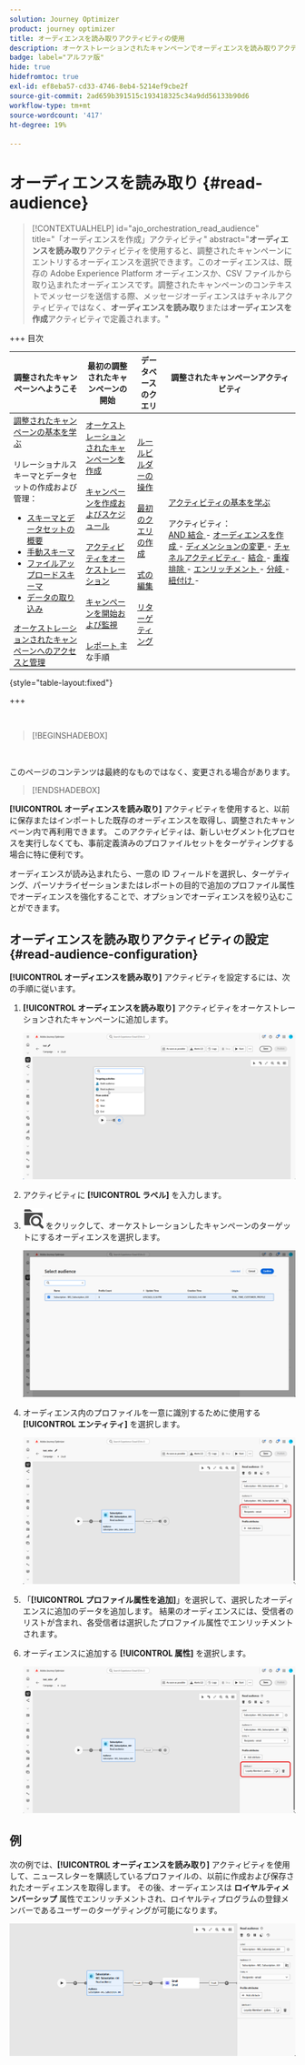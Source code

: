 ```yaml
---
solution: Journey Optimizer
product: journey optimizer
title: オーディエンスを読み取りアクティビティの使用
description: オーケストレーションされたキャンペーンでオーディエンスを読み取りアクティビティを使用する方法を説明します
badge: label="アルファ版"
hide: true
hidefromtoc: true
exl-id: ef8eba57-cd33-4746-8eb4-5214ef9cbe2f
source-git-commit: 2ad659b391515c193418325c34a9dd56133b90d6
workflow-type: tm+mt
source-wordcount: '417'
ht-degree: 19%

---
```


# オーディエンスを読み取り {#read-audience}


>[!CONTEXTUALHELP]
>id="ajo_orchestration_read_audience"
>title="「オーディエンスを作成」アクティビティ"
>abstract="**オーディエンスを読み取り**&#x200B;アクティビティを使用すると、調整されたキャンペーンにエントリするオーディエンスを選択できます。このオーディエンスは、既存の Adobe Experience Platform オーディエンスか、CSV ファイルから取り込まれたオーディエンスです。調整されたキャンペーンのコンテキストでメッセージを送信する際、メッセージオーディエンスはチャネルアクティビティではなく、**オーディエンスを読み取り**&#x200B;または&#x200B;**オーディエンスを作成**&#x200B;アクティビティで定義されます。"


+++ 目次

| 調整されたキャンペーンへようこそ | 最初の調整されたキャンペーンの開始 | データベースのクエリ | 調整されたキャンペーンアクティビティ |
|---|---|---|---|
| [ 調整されたキャンペーンの基本を学ぶ ](../gs-orchestrated-campaigns.md)<br/><br/> リレーショナルスキーマとデータセットの作成および管理：</br> <ul><li>[ スキーマとデータセットの概要 ](../gs-schemas.md)</li><li>[ 手動スキーマ ](../manual-schema.md)</li><li>[ ファイルアップロードスキーマ ](../file-upload-schema.md)</li><li>[ データの取り込み ](../ingest-data.md)</li></ul>[ オーケストレーションされたキャンペーンへのアクセスと管理 ](../access-manage-orchestrated-campaigns.md) | [ オーケストレーションされたキャンペーンを作成 ](../gs-campaign-creation.md)<br/><br/>[ キャンペーンを作成およびスケジュール ](../create-orchestrated-campaign.md)<br/><br/>[ アクティビティをオーケストレーション ](../orchestrate-activities.md)<br/><br/>[ キャンペーンを開始および監視 ](../start-monitor-campaigns.md)<br/><br/>[ レポート ](../reporting-campaigns.md) 主な手順 | [ ルールビルダーの操作 ](../orchestrated-rule-builder.md)<br/><br/>[ 最初のクエリの作成 ](../build-query.md)<br/><br/>[ 式の編集 ](../edit-expressions.md)<br/><br/>[ リターゲティング ](../retarget.md) | [ アクティビティの基本を学ぶ ](about-activities.md)<br/><br/> アクティビティ：<br/>[AND 結合 ](and-join.md) - [ オーディエンスを作成 ](build-audience.md) - [ ディメンションの変更 ](change-dimension.md) - [ チャネルアクティビティ ](channels.md) - [ 結合 ](combine.md) - [ 重複排除 ](deduplication.md) - [ エンリッチメント ](enrichment.md) - [ 分岐 ](fork.md) - [ 紐付け ](reconciliation.md) [ ](save-audience.md) [ ](split.md) [ ](wait.md) - |

{style="table-layout:fixed"}

+++

<br/>

>[!BEGINSHADEBOX]

</br>

このページのコンテンツは最終的なものではなく、変更される場合があります。

>[!ENDSHADEBOX]

**[!UICONTROL オーディエンスを読み取り]** アクティビティを使用すると、以前に保存またはインポートした既存のオーディエンスを取得し、調整されたキャンペーン内で再利用できます。 このアクティビティは、新しいセグメント化プロセスを実行しなくても、事前定義済みのプロファイルセットをターゲティングする場合に特に便利です。

オーディエンスが読み込まれたら、一意の ID フィールドを選択し、ターゲティング、パーソナライゼーションまたはレポートの目的で追加のプロファイル属性でオーディエンスを強化することで、オプションでオーディエンスを絞り込むことができます。

## オーディエンスを読み取りアクティビティの設定 {#read-audience-configuration}

**[!UICONTROL オーディエンスを読み取り]** アクティビティを設定するには、次の手順に従います。

1. **[!UICONTROL オーディエンスを読み取り]** アクティビティをオーケストレーションされたキャンペーンに追加します。

   ![](../assets/read-audience-1.png)

1. アクティビティに **[!UICONTROL ラベル]** を入力します。

1. ![ フォルダー検索アイコン ](../assets/do-not-localize/folder-search.svg) をクリックして、オーケストレーションしたキャンペーンのターゲットにするオーディエンスを選択します。

   ![](../assets/read-audience-2.png)

1. オーディエンス内のプロファイルを一意に識別するために使用する **[!UICONTROL エンティティ]** を選択します。

   ![](../assets/read-audience-3.png)

1. 「**[!UICONTROL プロファイル属性を追加]**」を選択して、選択したオーディエンスに追加のデータを追加します。 結果のオーディエンスには、受信者のリストが含まれ、各受信者は選択したプロファイル属性でエンリッチメントされます。

1. オーディエンスに追加する **[!UICONTROL 属性]** を選択します。

   ![](../assets/read-audience-4.png)

## 例

次の例では、**[!UICONTROL オーディエンスを読み取り]** アクティビティを使用して、ニュースレターを購読しているプロファイルの、以前に作成および保存されたオーディエンスを取得します。 その後、オーディエンスは **ロイヤルティメンバーシップ** 属性でエンリッチメントされ、ロイヤルティプログラムの登録メンバーであるユーザーのターゲティングが可能になります。

![](../assets/read-audience-5.png)
